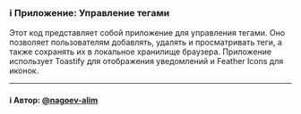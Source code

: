 ### ℹ️ Приложение: Управление тегами

Этот код представляет собой приложение для управления тегами.
Оно позволяет пользователям добавлять, удалять и просматривать теги,
а также сохранять их в локальное хранилище браузера.
Приложение использует Toastify для отображения уведомлений и Feather Icons для иконок.

-----
#### ℹ️ Автор: [@nagoev-alim](https://github.com/nagoev-alim)

